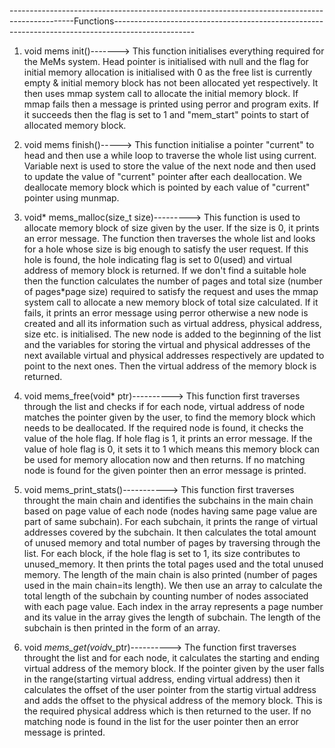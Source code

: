 ----------------------------------------------------------------------------------------------Functions--------------------------------------------------------------------------------------------------

1. void mems init()------->
This function initialises everything required for the MeMs system. Head pointer is initialised with null and the flag for initial memory allocation is initialised with 0 as the free list is currently empty & initial memory block has not been allocated yet respectively. It then uses mmap system call to allocate the initial memory block. If mmap fails then a message is printed using perror and program exits. If it succeeds then the flag is set to 1 and "mem_start" points to start of allocated memory block.

2. void mems finish()----->
This function initialise a pointer "current" to head and then use a while loop to traverse the whole list using current. Variable next is used to store the value of the next node and then used to update the value of "current" pointer after each deallocation. We deallocate memory block which is pointed by each value of "current" pointer using munmap.

3. void* mems_malloc(size_t size)--------->
This function is used to allocate memory block of size given by the user. If the size is 0, it prints an error message. The function then traverses the whole list and looks for a hole whose size is big enough to satisfy the user request. If this hole is found, the hole indicating flag is set to 0(used) and virtual address of memory block is returned.
If we don't find a suitable hole then the function calculates the number of pages and total size (number of pages*page size) required to satisfy the request and uses the mmap system call to allocate a new memory block of total size calculated. If it fails, it prints an error message using perror otherwise a new node is created and all its information such as virtual address, physical address, size etc. is initialised. The new node is added to the beginning of the list and the variables for storing the virtual and physical addresses of the next available virtual and physical addresses respectively are updated to point to the next ones. Then the virtual address of the memory block is returned.

4. void mems_free(void* ptr)---------->
This function first traverses through the list and checks if for each node, virtual address of node matches the pointer given by the user, to find the memory block which needs to be deallocated. If the required node is found, it checks the value of the hole flag. If hole flag is 1, it prints an error message. If the value of hole flag is 0, it sets it to 1 which means this memory block can be used for memory allocation now and then returns. If no matching node is found for the given pointer then an error message is printed.

5. void mems_print_stats()----------->
This function first traverses throught the main chain and identifies the subchains in the main chain based on page value of each node (nodes having same page value are part of same subchain). For each subchain, it prints the range of virtual addresses covered by the subchain. It then calculates the total amount of unused memory and total number of pages by traversing through the list. For each block, if the hole flag is set to 1, its size contributes to unused_memory. It then prints the total pages used and the total unused memory. 
The length of the main chain is also printed (number of pages used in the main chain=its length). We then use an array to calculate the total length of the subchain by counting number of nodes associated with each page value. Each index in the array represents a page number and its value in the array gives the length of subchain. The length of the subchain is then printed in the form of an array.

6. void *mems_get(void*v_ptr)---------->
The function first traverses throught the list and for each node, it calculates the starting and ending virtual address of the memory block. If the pointer given by the user falls in the range(starting virtual address, ending virtual address) then it calculates the offset of the user pointer from the startig virtual address and adds the offset to the physical address of the memory block. This is the required physical address which is then returned to the user. If no matching node is found in the list for the user pointer then an error message is printed. 
